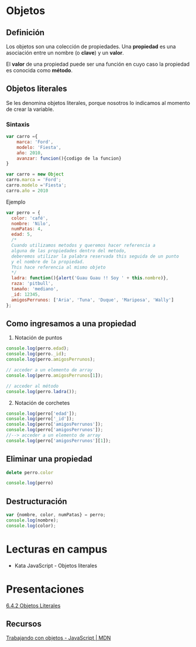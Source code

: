 # Objetos

## Definición

Los objetos son una colección de propiedades. Una **propiedad** es una asociación entre un nombre (o **clave**) y un **valor**.

El **valor** de una propiedad puede ser una función en cuyo caso la propiedad es conocida como **método**.

## Objetos literales

Se les denomina objetos literales, porque nosotros lo indicamos al momento de crear la variable.

### Sintaxis

```jsx
var carro ={
	marca: 'Ford',
	modelo: 'Fiesta',
	año: 2010,
	avanzar: funcion(){codigo de la funcion}
}
```

```jsx
var carro = new Object 
carro.marca = 'Ford';
carro.modelo ='Fiesta';
carro.año = 2010 
```

Ejemplo

```jsx
var perro = {
  color: 'café',
  nombre: 'Nilo',
  numPatas: 4,
  edad: 5,
  /*
  Cuando utilizamos metodos y queremos hacer referencia a
  alguna de las propiedades dentro del metodo,
  deberemos utilizar la palabra reservada this seguida de un punto 
  y el nombre de la propiedad.
  This hace referencia al mismo objeto
  */
  ladra: function(){alert('Guau Guau !! Soy ' + this.nombre)},
  raza: 'pitbull',
  tamaño: 'mediano',
  _id: 12345,
  amigosPerrunos: ['Aria', 'Tuna', 'Duque', 'Mariposa', 'Wally']
};
```

## Como ingresamos a una propiedad

1. Notación de puntos

```jsx
console.log(perro.edad);
console.log(perro._id);
console.log(perro.amigosPerrunos);

// acceder a un elemento de array
console.log(perro.amigosPerrunos[1]);

// acceder al método
console.log(perro.ladra());
```

2. Notación de corchetes

```jsx
console.log(perro['edad']);
console.log(perro['_id']);
console.log(perro['amigosPerrunos']);
console.log(perro['amigosPerrunos']);
//--> acceder a un elemento de array
console.log(perro['amigosPerrunos'][1]);
```

## Eliminar una propiedad

```jsx
delete perro.color

console.log(perro)
```

## Destructuración

```jsx
var {nombre, color, numPatas} = perro;
console.log(nombre);
console.log(color);
```

# Lecturas en campus

- Kata JavaScript - Objetos literales

# Presentaciones

[6.4.2 Objetos Literales](https://docs.google.com/presentation/d/176O9tQH4zqxE-8Shhwm-xKoVFcHEL8W6sGBSv82kzZc/edit)

## Recursos

[Trabajando con objetos - JavaScript | MDN](https://developer.mozilla.org/es/docs/Web/JavaScript/Guide/Working_with_Objects)